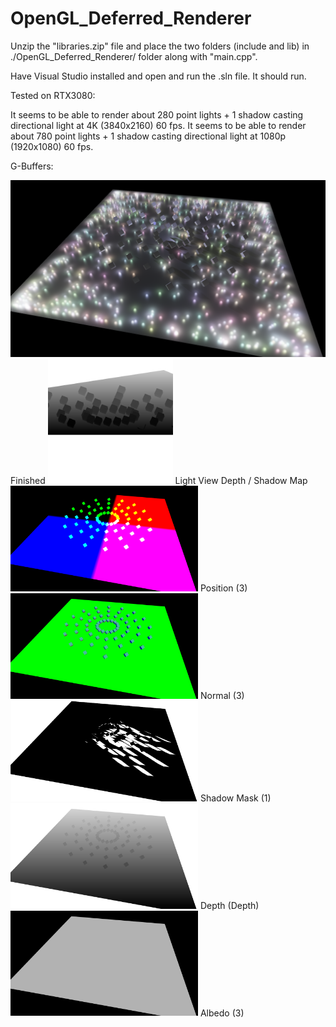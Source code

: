 # OpenGL_Deferred_Renderer

Unzip the "libraries.zip" file and place the two folders (include and lib) in ./OpenGL_Deferred_Renderer/ folder along with "main.cpp".

Have Visual Studio installed and open and run the .sln file. It should run.

Tested on RTX3080:

It seems to be able to render about 280 point lights + 1 shadow casting directional light at 4K (3840x2160) 60 fps.
It seems to be able to render about 780 point lights + 1 shadow casting directional light at 1080p (1920x1080) 60 fps.

G-Buffers:
<div class="row">
  <img src="Examples/FinishedHD.png?raw=true" width="1000">
  Finished
  <img src="Examples/lightViewDepthHD.png?raw=true" width="200">
  Light View Depth / Shadow Map
  <img src="Examples/PositionHD.png?raw=true" width="300">
  Position (3)
  <img src="Examples/NormalHD.png?raw=true" width="300">
  Normal (3)
  <img src="Examples/ShadowMaskHD.png?raw=true" width="300">
  Shadow Mask (1)
  <img src="Examples/DepthHD.png?raw=true" width="300">
  Depth (Depth)
  <img src="Examples/AlbedoHD.png?raw=true" width="300">
  Albedo (3)
</div>
